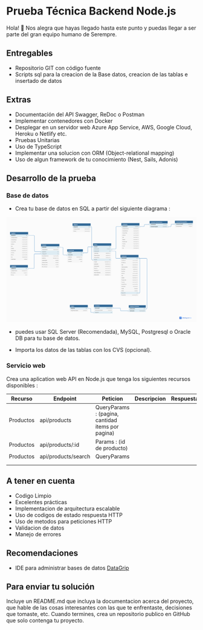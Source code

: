 # Prueba Técnica Backend Node.js

Hola! 👋 Nos alegra que hayas llegado hasta este punto y puedas llegar a ser parte del gran equipo humano de Serempre.

## Entregables

- Repositorio GIT con código fuente
- Scripts sql para la creacion de la Base datos, creacion de las tablas e insertado de datos

## Extras

- Documentación del API Swagger, ReDoc o Postman
- Implementar contenedores con Docker
- Desplegar en un servidor web Azure App Service, AWS, Google Cloud, Heroku o Netlify etc.
- Pruebas Unitarias
- Uso de TypeScript
- Implementar una solucion con ORM (Object-relational mapping)
- Uso de algun framework de tu conocimiento (Nest, Sails, Adonis)

## Desarrollo de la prueba

### Base de datos

- Crea tu base de datos en SQL a partir del siguiente diagrama :

![Diagrama Modelo Entidad Relación](./assets/erd.png)

- puedes usar SQL Server (Recomendada), MySQL, Postgresql o Oracle DB para tu base de datos.

- Importa los datos de las tablas con los CVS (opcional).

### Servicio web

Crea una aplication web API en Node.js que tenga los siguientes recursos disponibles :

| Recurso   	| Endpoint            	| Peticion                                          	| Descripcion 	| Respuesta 	|
|-----------	|---------------------	|---------------------------------------------------	|-------------	|-----------	|
| Productos 	| api/products        	| QueryParams : (pagina, cantidad items por pagina) 	|             	|           	|
| Productos 	| api/products/:id    	| Params : (id de producto)                         	|             	|           	|
| Productos 	| api/products/search 	| QueryParams                                       	|             	|           	|
|           	|                     	|                                                   	|             	|           	|
|           	|                     	|                                                   	|             	|           	|

## A tener en cuenta

- Codigo Limpio
- Excelentes prácticas
- Implementacion de arquitectura escalable
- Uso de codigos de estado respuesta HTTP
- Uso de metodos para peticiones HTTP
- Validacion de datos
- Manejo de errores

## Recomendaciones

- IDE para administrar bases de datos [DataGrip](https://www.jetbrains.com/datagrip/)

## Para enviar tu solución

Incluye un README.md que incluya la documentacion acerca del proyecto, que hable de las cosas interesantes con las que te enfrentaste, decisiones que tomaste, etc. Cuando termines, crea un repositorio publico en GitHub que solo contenga tu proyecto.
